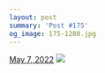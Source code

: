 ```yaml
---
layout: post
summary: 'Post #175'
og_image: 175-1280.jpg
---
```


<p>
  <time>
    <a href="/175">May 7, 2022</a>
  </time>
  <a href="/175">
    <img src="{{ site.assets_url }}/175-640.jpg" srcset="{{ site.assets_url }}/175-320.jpg 320w, {{ site.assets_url }}/175-640.jpg 640w, {{ site.assets_url }}/175-960.jpg 960w, {{ site.assets_url }}/175-1280.jpg 1280w" sizes="(min-width: 700px) 50vw, calc(100vw - 2rem)" />
  </a>
</p>
